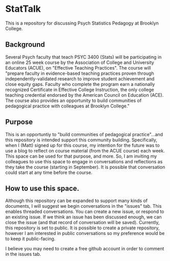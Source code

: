 # StatTalk
This is a repository for discussing Psych Statistics Pedagogy at Brooklyn College.

## Background

Several Psych faculty that teach PSYC 3400 (Stats) will be participating in an online 25 week course by the Association of College and University Educators (ACUE), on "Effective Teaching Practices". The course will "prepare faculty in evidence-based teaching practices proven through independently-validated research to improve student achievement and close equity gaps. Faculty who complete the program earn a nationally recognized Certificate in Effective College Instruction, the only college teaching credential endorsed by the American Council on Education (ACE). The course also provides an opportunity to build communities of pedagogical practice with colleagues at Brooklyn College."

## Purpose

This is an opportuntiy to "build communities of pedagogical practice"...and this repository is intended support this community building. Specifically, when I (Matt) signed up for this course, my intention for the future was to use a blog to reflect on course material (from the ACUE course) each week. This space can be used for that purpose, and more. So, I am inviting my colleagues to use this space to engage in conversations and reflections as they take the course (starting in September). It is possible that conversation could start at any time before the course.

## How to use this space.

Although this repository can be expanded to support many kinds of documents, I will suggest we begin conversations in the "issues" tab. This enables threaded conversations. You can create a new issue, or respond to an existing issue. If we think an issue has been discussed enough, we can close the issue (and that record of conversation will be saved). Currently, this repository is set to public. It is possible to create a private repository, however I am interested in public conversations so my preference would be to keep it public-facing.

I believe you may need to create a free github account in order to comment in the issues tab. 





